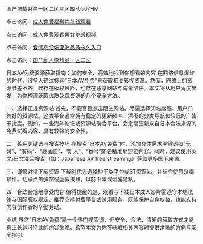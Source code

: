 国产激情对白一区二区三区四-0507HM

点击访问：<a href="https://cfad.pages.dev/">成人免费福利片在线观看</a>

点击访问：<a href="https://vassv.pages.dev/">成人免费观看男女羞羞视频</a>

点击访问：<a href="https://vassv.pages.dev/">爱情岛论坛亚洲品质永久入口</a>

点击访问：<a href="https://rtj-3zo.pages.dev/">国产乱人伦精品一区二区</a>

日本AV免费资源获取指南：如何安全、高效地找到你想看的内容
在网络信息爆炸的时代，很多人通过搜索“日本AV免费”来获取相关影视资源。然而，网络上的资源参差不齐，既存在版权风险，也存在恶意网站与病毒陷阱。本文将从用户角度出发，为你梳理获取优质免费资源的几个安全方法。

一、选择正规资源站
首先，不要盲目点击陌生网站。尽量选择知名度高、用户口碑好的资源站。这类平台通常拥有稳定的更新频率、清晰的分类导航和较低的广告干扰度。例如，一些海外论坛或资源站聚合平台，会定期更新来自日本合法来源的免费试看内容，具有较强的安全性。

二、善用关键词与搜索技巧
在搜索“日本AV免费”时，添加具体需求关键词如“无码”、“有码”、“高画质”、“新人”、“番号”能更精准地定位内容。同时，建议使用英文/日文混合搜索（如：Japanese AV free streaming）获取更多国际来源。

三、谨慎对待下载资源
下载时优先选择种子类平台或BT资源站，并结合使用杀毒软件。切忌点击弹窗或虚假按钮，以防中毒或泄露隐私。

四、合法合规地享受内容
值得提醒的是，观看与下载日本成人影片需遵守本地法律与国际版权规定。推荐支持付费平台或试用服务，既能保护自身权益，也能支持内容创作者的辛勤劳动。

小结
虽然“日本AV免费”是一个热门搜索词，但安全、合法、清晰的获取方式才是真正长远可持续的内容策略。希望本文为你在获取相关内容时提供清晰的方向与安全指引。

<span style="display:none;">[Canonical link](）</span>
